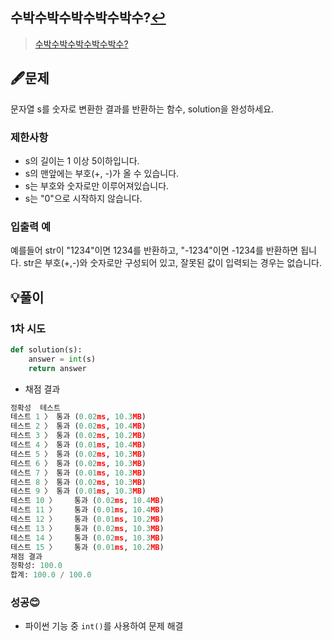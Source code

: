 ## 수박수박수박수박수박수?[↩](../programmers_practice)

> [수박수박수박수박수박수?](https://programmers.co.kr/learn/courses/30/lessons/12922)

## 🖋️문제

문자열 s를 숫자로 변환한 결과를 반환하는 함수, solution을 완성하세요.

### 제한사항

- s의 길이는 1 이상 5이하입니다.
- s의 맨앞에는 부호(+, -)가 올 수 있습니다.
- s는 부호와 숫자로만 이루어져있습니다.
- s는 "0"으로 시작하지 않습니다.

### 입출력 예

예를들어 str이 "1234"이면 1234를 반환하고, "-1234"이면 -1234를 반환하면 됩니다.
str은 부호(+,-)와 숫자로만 구성되어 있고, 잘못된 값이 입력되는 경우는 없습니다.

## 💡풀이

### 1차 시도

```python
def solution(s):
    answer = int(s)
    return answer
```

* 채점 결과

```python
정확성  테스트
테스트 1 〉	통과 (0.02ms, 10.3MB)
테스트 2 〉	통과 (0.02ms, 10.4MB)
테스트 3 〉	통과 (0.02ms, 10.2MB)
테스트 4 〉	통과 (0.01ms, 10.4MB)
테스트 5 〉	통과 (0.02ms, 10.3MB)
테스트 6 〉	통과 (0.02ms, 10.3MB)
테스트 7 〉	통과 (0.01ms, 10.3MB)
테스트 8 〉	통과 (0.02ms, 10.3MB)
테스트 9 〉	통과 (0.01ms, 10.3MB)
테스트 10 〉	통과 (0.02ms, 10.4MB)
테스트 11 〉	통과 (0.01ms, 10.4MB)
테스트 12 〉	통과 (0.01ms, 10.2MB)
테스트 13 〉	통과 (0.02ms, 10.3MB)
테스트 14 〉	통과 (0.02ms, 10.3MB)
테스트 15 〉	통과 (0.01ms, 10.2MB)
채점 결과
정확성: 100.0
합계: 100.0 / 100.0
```

### 성공😊
- 파이썬 기능 중 `int()`를 사용하여 문제 해결

